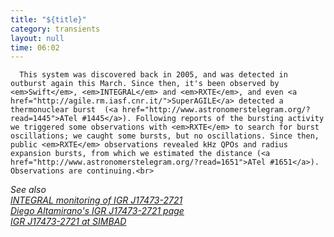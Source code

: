 ```yaml
---
title: "${title}"
category: transients
layout: null
time: 06:02
---
```

<!-- converted from blosxom format post by dkg 22.1.2022 -->
<!-- created by convert.pl on Mon Jan 30 02:47:10 EST 2012 -->
<!-- converted from ../2008/08/latest-outburst-of-igr-j17473-2721.html -->
<!-- Post timestamp Thursday, August 14, 2008 2:02 PM -->
<!-- touch -t 200808141402 -->
<!-- Labels: 2008, thermonuclear bursts, transient -->
      This system was discovered back in 2005, and was detected in outburst again this March. Since then, it's been observed by <em>Swift</em>, <em>INTEGRAL</em> and <em>RXTE</em>, and even <a href="http://agile.rm.iasf.cnr.it/">SuperAGILE</a> detected a thermonuclear burst  (<a href="http://www.astronomerstelegram.org/?read=1445">ATel #1445</a>). Following reports of the bursting activity we triggered some observations with <em>RXTE</em> to search for burst oscillations; we caught some bursts, but no oscillations. Since then, public <em>RXTE</em> observations revealed kHz QPOs and radius expansion bursts, from which we estimated the distance (<a href="http://www.astronomerstelegram.org/?read=1651">ATel #1651</a>). Observations are continuing.<br>
<em>See also<br>
<a href="http://www.integral.soton.ac.uk/projects/bulge/SOURCES/IGR_J17473-2721/IGR_J17473-2721.html">INTEGRAL monitoring of IGR&nbsp;J17473-2721</a><br>
<a href="http://staff.science.uva.nl/~diego/XTEJ1747-274.html">Diego Altamirano's IGR&nbsp;J17473-2721 page</a><br>
<a href="http://simbad.u-strasbg.fr/simbad/sim-id?Ident=igr+j17473-2721&NbIdent=1&Radius=2&Radius.unit=arcmin&submit=submit+id">IGR J17473-2721 at SIMBAD</a>
</em>
